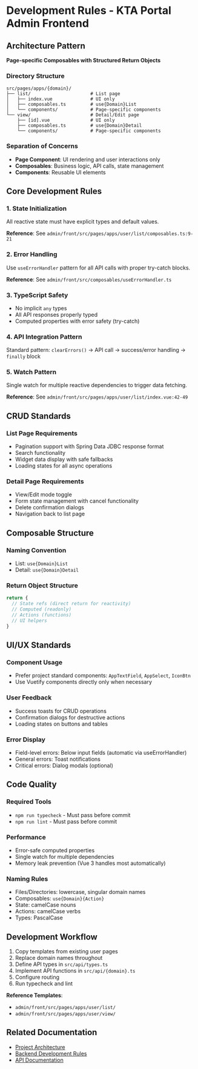 # Development Rules - KTA Portal Admin Frontend

## Architecture Pattern

**Page-specific Composables with Structured Return Objects**

### Directory Structure
```
src/pages/apps/{domain}/
├── list/                      # List page
│   ├── index.vue              # UI only
│   ├── composables.ts         # use{Domain}List
│   └── components/            # Page-specific components
└── view/                      # Detail/Edit page
    ├── [id].vue               # UI only
    ├── composables.ts         # use{Domain}Detail
    └── components/            # Page-specific components
```

### Separation of Concerns
- **Page Component**: UI rendering and user interactions only
- **Composables**: Business logic, API calls, state management
- **Components**: Reusable UI elements

## Core Development Rules

### 1. State Initialization
All reactive state must have explicit types and default values.

**Reference**: See `admin/front/src/pages/apps/user/list/composables.ts:9-21`

### 2. Error Handling
Use `useErrorHandler` pattern for all API calls with proper try-catch blocks.

**Reference**: See `admin/front/src/composables/useErrorHandler.ts`

### 3. TypeScript Safety
- No implicit `any` types
- All API responses properly typed
- Computed properties with error safety (try-catch)

### 4. API Integration Pattern
Standard pattern: `clearErrors()` → API call → success/error handling → `finally` block

### 5. Watch Pattern
Single watch for multiple reactive dependencies to trigger data fetching.

**Reference**: See `admin/front/src/pages/apps/user/list/index.vue:42-49`

## CRUD Standards

### List Page Requirements
- Pagination support with Spring Data JDBC response format
- Search functionality
- Widget data display with safe fallbacks
- Loading states for all async operations

### Detail Page Requirements
- View/Edit mode toggle
- Form state management with cancel functionality
- Delete confirmation dialogs
- Navigation back to list page

## Composable Structure

### Naming Convention
- List: `use{Domain}List`
- Detail: `use{Domain}Detail`

### Return Object Structure
```typescript
return {
  // State refs (direct return for reactivity)
  // Computed (readonly)
  // Actions (functions)
  // UI helpers
}
```

## UI/UX Standards

### Component Usage
- Prefer project standard components: `AppTextField`, `AppSelect`, `IconBtn`
- Use Vuetify components directly only when necessary

### User Feedback
- Success toasts for CRUD operations
- Confirmation dialogs for destructive actions
- Loading states on buttons and tables

### Error Display
- Field-level errors: Below input fields (automatic via useErrorHandler)
- General errors: Toast notifications
- Critical errors: Dialog modals (optional)

## Code Quality

### Required Tools
- `npm run typecheck` - Must pass before commit
- `npm run lint` - Must pass before commit

### Performance
- Error-safe computed properties
- Single watch for multiple dependencies
- Memory leak prevention (Vue 3 handles most automatically)

### Naming Rules
- Files/Directories: lowercase, singular domain names
- Composables: `use{Domain}{Action}`
- State: camelCase nouns
- Actions: camelCase verbs
- Types: PascalCase

## Development Workflow

1. Copy templates from existing user pages
2. Replace domain names throughout
3. Define API types in `src/api/types.ts`
4. Implement API functions in `src/api/{domain}.ts`
5. Configure routing
6. Run typecheck and lint

**Reference Templates**:
- `admin/front/src/pages/apps/user/list/`
- `admin/front/src/pages/apps/user/view/`

## Related Documentation
- [Project Architecture](../../CLAUDE.md)
- [Backend Development Rules](../backend/devrule.md)
- [API Documentation](../backend/docs/api/index.md)
